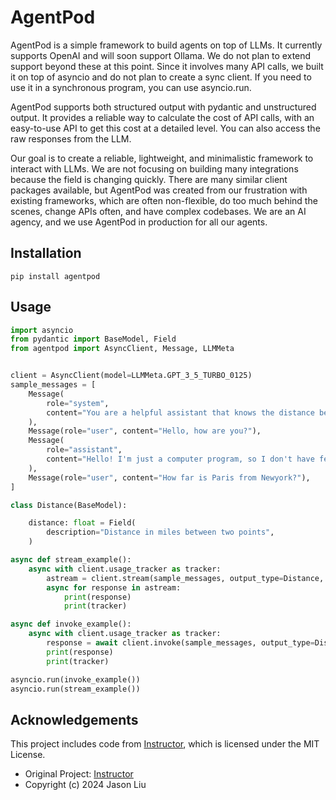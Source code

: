 # AgentPod

AgentPod is a simple framework to build agents on top of LLMs. It currently supports OpenAI and will soon support Ollama. We do not plan to extend support beyond these at this point. Since it involves many API calls, we built it on top of asyncio and do not plan to create a sync client. If you need to use it in a synchronous program, you can use asyncio.run.

AgentPod supports both structured output with pydantic and unstructured output. It provides a reliable way to calculate the cost of API calls, with an easy-to-use API to get this cost at a detailed level. You can also access the raw responses from the LLM.

Our goal is to create a reliable, lightweight, and minimalistic framework to interact with LLMs. We are not focusing on building many integrations because the field is changing quickly. There are many similar client packages available, but AgentPod was created from our frustration with existing frameworks, which are often non-flexible, do too much behind the scenes, change APIs often, and have complex codebases. We are an AI agency, and we use AgentPod in production for all our agents.

## Installation

```
pip install agentpod
```

## Usage

```python
import asyncio
from pydantic import BaseModel, Field
from agentpod import AsyncClient, Message, LLMMeta


client = AsyncClient(model=LLMMeta.GPT_3_5_TURBO_0125)
sample_messages = [
    Message(
        role="system",
        content="You are a helpful assistant that knows the distance between two points",
    ),
    Message(role="user", content="Hello, how are you?"),
    Message(
        role="assistant",
        content="Hello! I'm just a computer program, so I don't have feelings, but I'm here and ready to help you. How can I assist you today?",
    ),
    Message(role="user", content="How far is Paris from Newyork?"),
]

class Distance(BaseModel):

    distance: float = Field(
        description="Distance in miles between two points",
    )

async def stream_example():
    async with client.usage_tracker as tracker:
        astream = client.stream(sample_messages, output_type=Distance, partial=True, max_retries=2)
        async for response in astream:
            print(response)
            print(tracker)

async def invoke_example():
    async with client.usage_tracker as tracker:
        response = await client.invoke(sample_messages, output_type=Distance, max_retries=2)
        print(response)
        print(tracker)

asyncio.run(invoke_example())
asyncio.run(stream_example())
```

## Acknowledgements

This project includes code from [Instructor](https://github.com/jxnl/instructor), which is licensed under the MIT License.

- Original Project: [Instructor](https://github.com/jxnl/instructor)
- Copyright (c) 2024 Jason Liu


